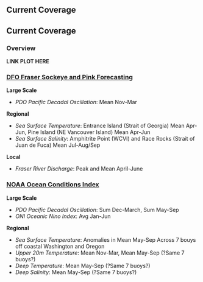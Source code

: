 ## Current Coverage




## Current Coverage

### Overview



**LINK PLOT HERE**






### [DFO Fraser Sockeye  and Pink Forecasting](https://github.com/SOLV-Code/Open-Source-Env-Cov-PacSalmon/tree/main/DATA/DFO_FraserSockeyeForecast)

**Large Scale**

* *PDO Pacific Decadal Oscillation*: Mean Nov-Mar

**Regional**

* *Sea Surface Temperature*: Entrance Island (Strait of Georgia) Mean Apr-Jun, Pine Island (NE Vancouver Island) Mean Apr-Jun
* *Sea Surface Salinity*: Amphitrite Point (WCVI) and Race Rocks (Strait of Juan de Fuca) Mean Jul-Aug/Sep

**Local**
* *Fraser River Discharge*: Peak and Mean April-June

### [NOAA Ocean Conditions Index](https://github.com/SOLV-Code/Open-Source-Env-Cov-PacSalmon/tree/main/DATA/NOAA_OceanConditionsIndex) 

**Large Scale**

* *PDO Pacific Decadal Oscillation*: Sum Dec-March, Sum May-Sep
* *ONI Oceanic Nino Index*: Avg Jan-Jun  

**Regional** 

* *Sea Surface Temperature*: Anomalies in Mean May-Sep Across 7 bouys off coastal Washington and Oregon
* *Upper 20m Temperature*: Mean Nov-Mar, Mean May-Sep (?Same 7 buoys?)
* *Deep Temperature*: Mean May-Sep (?Same 7 buoys?)
* *Deep Salinity*: Mean May-Sep (?Same 7 buoys?)






